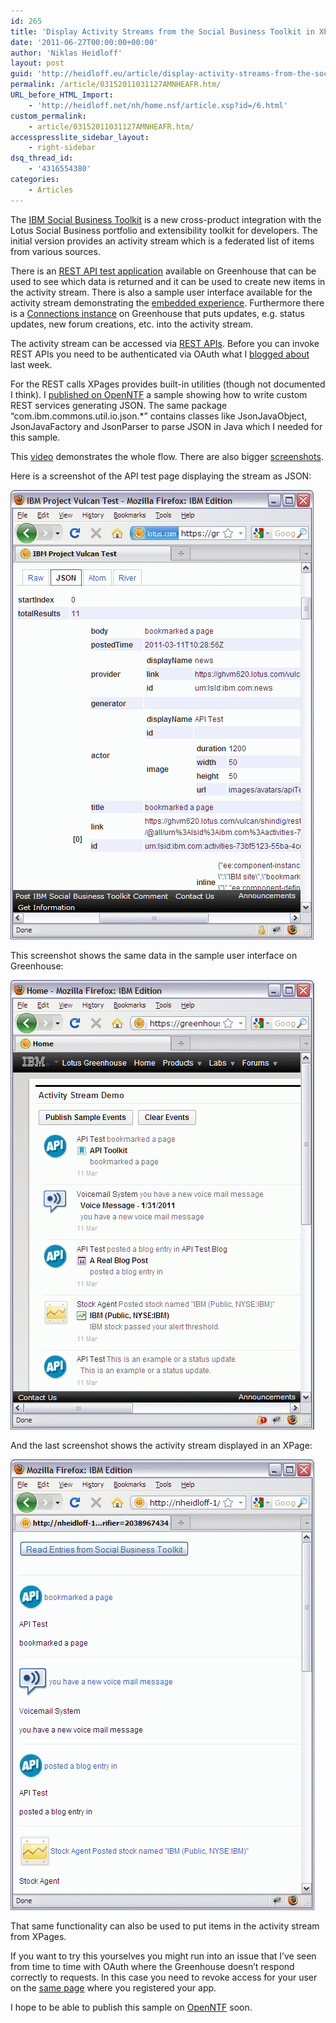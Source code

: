 ```yaml
---
id: 265
title: 'Display Activity Streams from the Social Business Toolkit in XPages'
date: '2011-06-27T00:00:00+00:00'
author: 'Niklas Heidloff'
layout: post
guid: 'http://heidloff.eu/article/display-activity-streams-from-the-social-business-toolkit-in-xpages/'
permalink: /article/03152011031127AMNHEAFR.htm/
URL_before_HTML_Import:
    - 'http://heidloff.net/nh/home.nsf/article.xsp?id=/6.html'
custom_permalink:
    - article/03152011031127AMNHEAFR.htm/
accesspresslite_sidebar_layout:
    - right-sidebar
dsq_thread_id:
    - '4316554380'
categories:
    - Articles
---
```


 The [IBM Social Business Toolkit](http://www-10.lotus.com/ldd/appdevwiki.nsf/xpViewCategories.xsp?lookupName=IBM%20Social%20Business%20Toolkit) is a new cross-product integration with the Lotus Social Business portfolio and extensibility toolkit for developers. The initial version provides an activity stream which is a federated list of items from various sources.

 There is an [REST API test application](https://greenhouse.lotus.com/vulcan/shindig/client/testAPI.jsp) available on Greenhouse that can be used to see which data is returned and it can be used to create new items in the activity stream. There is also a sample user interface available for the activity stream demonstrating the [embedded experience](https://greenhouse.lotus.com/activitystream/). Furthermore there is a [Connections instance](https://greenhouse.lotus.com/labs/homepage) on Greenhouse that puts updates, e.g. status updates, new forum creations, etc. into the activity stream.

 The activity stream can be accessed via [REST APIs](http://www-10.lotus.com/ldd/appdevwiki.nsf/dx/API_Reference_sbt). Before you can invoke REST APIs you need to be authenticated via OAuth what I [blogged about](http://heidloff.net/nh/home.nsf/dx/03092011045352AMNHEDM8.htm) last week.

 For the REST calls XPages provides built-in utilities (though not documented I think). I [published on OpenNTF](http://www.openntf.org/p/JSON%20and%20REST%20Samples) a sample showing how to write custom REST services generating JSON. The same package “com.ibm.commons.util.io.json.\*” contains classes like JsonJavaObject, JsonJavaFactory and JsonParser to parse JSON in Java which I needed for this sample.

 This [video](http://www.openntf.org/Projects/pmt.nsf/2005E2D15D44DE4F86257853003B27F0/%24file/ReadRiver.swf) demonstrates the whole flow. There are also bigger [screenshots](http://www.openntf.org/internal/home.nsf/screenshot.xsp?documentId=2005E2D15D44DE4F86257853003B27F0&action=openDocument).

 Here is a screenshot of the API test page displaying the stream as JSON:

![image](/assets/img/2011/06/APITest3Small.gif)

 This screenshot shows the same data in the sample user interface on Greenhouse:

![image](/assets/img/2011/06/ActivityStreamHomeSmall.gif)

 And the last screenshot shows the activity stream displayed in an XPage:

![image](/assets/img/2011/06/XPageDisplayingStreamSmall.gif)

 That same functionality can also be used to put items in the activity stream from XPages.

 If you want to try this yourselves you might run into an issue that I’ve seen from time to time with OAuth where the Greenhouse doesn’t respond correctly to requests. In this case you need to revoke access for your user on the [same page](https://greenhouse.lotus.com/vulcan/security/provider/accessControl?serviceProvider=vulcanToolkit) where you registered your app.

 I hope to be able to publish this sample on [OpenNTF](http://www.openntf.org/p/JSON%20and%20REST%20Samples) soon.